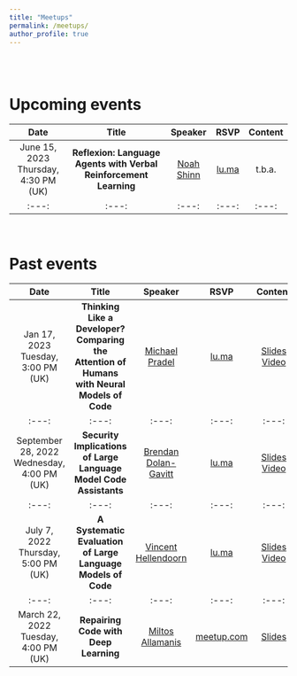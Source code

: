 ```yaml
---
title: "Meetups"
permalink: /meetups/
author_profile: true
---
```


<br>
<br>

Upcoming events
====

[comment]: <> (| Date | Title | Speaker | RSVP | Content |)
[comment]: <> (| :---: | :---: | :---: | :---: | :---: |)
[comment]: <> (| :---: | :---: | :---: | :---: | :---: | :---: | :---: |)
[comment]: <> (t.b.a.)

| Date | Title | Speaker | RSVP | Content |
| :---: | :---: | :---: | :---: | :---: |
| June 15, 2023<br>Thursday, 4:30 PM (UK) | **Reflexion: Language Agents with Verbal Reinforcement Learning** | [Noah Shinn](https://noahshinn.com/) | [lu.ma](https://lu.ma/435fmttp) | t.b.a. |
| :---: | :---: | :---: | :---: | :---: |
<br>

Past events
====

| Date | Title | Speaker | RSVP | Content |
| :---: | :---: | :---: | :---: | :---: |
| Jan 17, 2023<br>Tuesday, 3:00 PM (UK) | **Thinking Like a Developer? Comparing the Attention of Humans with Neural Models of Code** | [Michael Pradel](https://software-lab.org/people/Michael_Pradel.html) | [lu.ma](https://lu.ma/us1o8niz?tk=1D6y50) | [Slides](/files/2023_17_1_michael_pradel.pdf) [Video](https://www.youtube.com/watch?v=XKGV4JnQZJk&t=164s)  |
| :---: | :---: | :---: | :---: | :---: |
| September 28, 2022<br>Wednesday, 4:00 PM (UK) | **Security Implications of Large Language Model Code Assistants** | [Brendan Dolan-Gavitt](https://moyix.net/) | [lu.ma](https://lu.ma/vi5w46ng) | [Slides](/files/2022_9_28_brendan_dolan_gavitt.pdf) [Video](https://www.youtube.com/watch?v=FG1r6KiqBBM) |
| :---: | :---: | :---: | :---: | :---: | :---: | :---: |
| July 7, 2022<br>Thursday, 5:00 PM (UK) | **A Systematic Evaluation of Large Language Models of Code** | [Vincent Hellendoorn](http://vhellendoorn.github.io/) | [lu.ma](https://lu.ma/k21b6ro2) | [Slides](/files/2022_7_7_vincent_hellendoorn.pdf) [Video](https://www.youtube.com/watch?v=Oj_G_BMC6vU) |
| :---: | :---: | :---: | :---: | :---: | :---: | :---: |
| March 22, 2022<br>Tuesday, 4:00 PM (UK) | **Repairing Code with Deep Learning** | [Miltos Allamanis](https://miltos.allamanis.com/) | [meetup.com](https://www.meetup.com/ai4code-meetup/events/284488330/) | [Slides](/files/2022_3_22_allamanis.pdf) |
